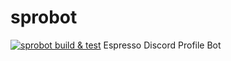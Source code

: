 # sprobot
[![sprobot build & test](https://github.com/Espresso-Aficionados/sprobot/actions/workflows/build-and-test.yaml/badge.svg)](https://github.com/Espresso-Aficionados/sprobot/actions/workflows/build-and-test.yaml)
Espresso Discord Profile Bot
